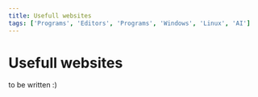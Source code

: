 ```yaml
---
title: Usefull websites
tags: ['Programs', 'Editors', 'Programs', 'Windows', 'Linux', 'AI']
---
```


# Usefull websites

to be written :)